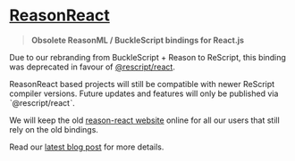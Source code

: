 # [ReasonReact](https://reasonml.github.io/reason-react/) 

> **Obsolete ReasonML / BuckleScript bindings for React.js**

Due to our rebranding from BuckleScript + Reason to ReScript, this binding was deprecated in favour of [@rescript/react](https://github.com/rescript-lang/rescript-react).

ReasonReact based projects will still be compatible with newer ReScript compiler versions. Future updates and features will only be published via ˋ@rescript/reactˋ. 

We will keep the old [reason-react website](https://reasonml.github.io/reason-react/) online for all our users that still rely on the old bindings.
 
Read our [latest blog post](https://reasonml.github.io/reason-react/blog/2021/05/07/rescript-migration) for more details.



